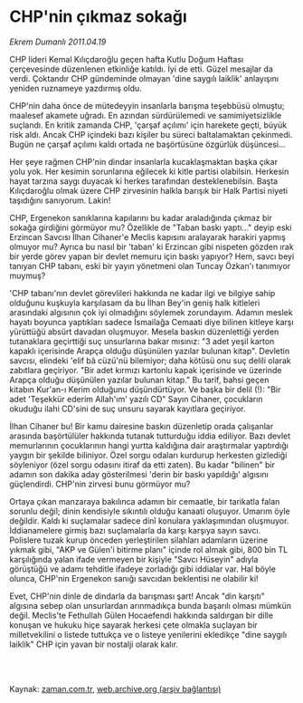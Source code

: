 # CHP'nin çıkmaz sokağı

*Ekrem Dumanlı 2011.04.19*

<td class="columnist-detail">
<p>CHP lideri Kemal Kılıçdaroğlu geçen hafta Kutlu Doğum Haftası çerçevesinde düzenlenen etkinliğe katıldı. İyi de etti. Güzel mesajlar da verdi. Çoktandır CHP gündeminde olmayan 'dine saygılı laiklik' anlayışını yeniden ruznameye yazdırmış oldu.</p>
<p>
<div id="haberMetinDiv">
<p>CHP'nin daha önce de mütedeyyin insanlarla barışma teşebbüsü olmuştu; maalesef akamete uğradı. En azından sürdürülemedi ve samimiyetsizlikle suçlandı. En kritik zamanda CHP, 'çarşaf açılımı' için harekete geçti, büyük risk aldı. Ancak CHP içindeki bazı kişiler bu süreci baltalamaktan çekinmedi. Bugün ne çarşaf açılımı kaldı ortada ne başörtüsüne özgürlük düşüncesi...
<p>Her şeye rağmen CHP'nin dindar insanlarla kucaklaşmaktan başka çıkar yolu yok. Her kesimin sorunlarına eğilecek ki kitle partisi olabilsin. Herkesin hayat tarzına saygı duyacak ki herkes tarafından desteklenebilsin. Başta Kılıçdaroğlu olmak üzere CHP zirvesinin halkla barışık bir Halk Partisi niyeti taşıdığını sanıyorum. Lakin!
<p>CHP, Ergenekon sanıklarına kapılarını bu kadar araladığında çıkmaz bir sokağa girdiğini görmüyor mu? Özellikle de "Taban baskı yaptı..." deyip eski Erzincan Savcısı İlhan Cihaner'e Meclis kapısını aralayarak harakiri yapmış olmuyor mu? Ayrıca bu nasıl bir 'taban' ki Erzincan gibi nispeten gözden ırak bir yerde görev yapan bir devlet memuru için baskı yapıyor? Hem, savcı beyi tanıyan CHP tabanı, eski bir yayın yönetmeni olan Tuncay Özkan'ı tanımıyor muymuş?
<p>'CHP tabanı'nın devlet görevlileri hakkında ne kadar ilgi ve bilgiye sahip olduğunu kuşkuyla karşılasam da bu İlhan Bey'in geniş halk kitleleri arasındaki algısının çok iyi olmadığını söylemek zorundayım. Adamın meslek hayatı boyunca yaptıkları sadece İsmailağa Cemaati diye bilinen kitleye karşı yürüttüğü absürt davadan oluşmuyor. Mesela baskın düzenlettiği yerden tutanaklara geçirttiği suç unsurlarına bakar mısınız: "3 adet yeşil karton kapaklı içerisinde Arapça olduğu düşünülen yazılar bulunan kitap". Devletin savcısı, elindeki 'elif bâ cüzü'nü bilemiyor; daha kötüsü onu suç delili olarak zabıtlara geçiriyor. "Bir adet kırmızı kartonlu kapak içerisinde ve üzerinde Arapça olduğu düşünülen yazılar bulunan kitap." Bu tarif, bahsi geçen kitabın Kur'an-ı Kerim olduğunu düşündürtüyor. Ve başka bir delil (!): "Bir adet 'Teşekkür ederim Allah'ım' yazılı CD" Sayın Cihaner, çocukların okuduğu ilahi CD'sini de suç unsuru sayarak kayıtlara geçiriyor.
<p>İlhan Cihaner bu! Bir kamu dairesine baskın düzenletip orada çalışanlar arasında başörtülüler hakkında tutanak tutturduğu iddia ediliyor. Bazı devlet memurlarının çocuklarının hangi yurtta kaldığına dair araştırmalar yaptırdığı yaygın bir şekilde biliniyor. Özel sorgu odaları kurdurup herkesten gizlediği söyleniyor (özel sorgu odasını itiraf da etti zaten). Bu kadar "bilinen" bir adamın son dakika aday gösterilmesi 'derin bir baskı yapıldığı' algısını güçlendirdi. CHP'nin zirvesi bunu görmüyor mu?
<p>Ortaya çıkan manzaraya bakılınca adamın bir cemaatle, bir tarikatla falan sorunlu değil; dinin kendisiyle sıkıntılı olduğu kanaati oluşuyor. Umarım öyle değildir. Kaldı ki suçlamalar sadece dinî konulara yaklaşımından oluşmuyor. İddianamelere girmiş bazı suçlamalarla da karşı karşıya sayın savcı. Polislere tuzak kurup önceden yerleştirilen silahları adamların üzerine yıkmak gibi, "AKP ve Gülen'i bitirme planı" içinde rol almak gibi, 800 bin TL karşılığında yalan ifade vermeyen bir kişiyle "Savcı Hüseyin" adıyla görüştüğü ve adamı tehditle ifadeye zorladığı gibi iddialar var. Hal böyle olunca, CHP'nin Ergenekon sanığı savcıdan beklentisi ne olabilir ki!
<p>Evet, CHP'nin dinle de dindarla da barışması şart! Ancak "din karşıtı" algısına sebep olan unsurlardan arınmadıkça bunda başarılı olması mümkün değil. Meclis'te Fethullah Gülen Hocaefendi hakkında saldırgan bir dille konuşan ve hukuku hiçe sayarak herkesi çete olmakla suçlayan bir milletvekilini o listede tuttukça ve o listeye yenilerini ekledikçe "dine saygılı laiklik" CHP için yavan bir nostalji olarak kalır. </p></p></p></p></p></p></p></div>
</p>


<p><br>
		 </br></p></td>

Kaynak: [zaman.com.tr](http://zaman.com.tr/yazar.do?yazino=1123197), [web.archive.org (arşiv bağlantısı)](http://web.archive.org/web/20110904012911/http://zaman.com.tr:80/yazar.do?yazino=1123197)
